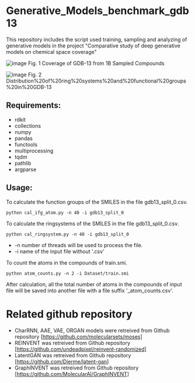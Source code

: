 # Generative_Models_benchmark_gdb13

This repository includes the script used training, sampling and analyzing of generative models in the project "Comparative study of deep generative models on chemical space coverage"

![image](https://github.com/jeah-z/Generative_Models_benchmark_gdb13/blob/master/summary/images/Coverage%20of%20GDB-13%20from%201B%20Sampled%20Compounds.png)
Fig. 1 Coverage of GDB-13 from 1B Sampled Compounds

![image](https://github.com/jeah-z/Generative_Models_benchmark_gdb13/blob/master/summary/images/Distribution%20of%20ring%20systems%20and%20functional%20groups%20in%20GDB-13.png)
Fig. 2 Distribution%20of%20ring%20systems%20and%20functional%20groups%20in%20GDB-13

## Requirements:
* rdkit
* collections
* numpy 
* pandas
* functools
* multiprocessing
* tqdm
* pathlib
* argparse


## Usage:

To calculate the function groups of the SMILES in the file gdb13_split_0.csv.
```
python cal_ifg_atom.py -n 40 -i gdb13_split_0
```

To calculate the ringsystems of the SMILES in the file gdb13_split_0.csv.
```
python cal_ringsystem.py -n 40 -i gdb13_split_0
```
- -n   number of threads will be used to process the file.
- -i   name of the input file without '.csv'


To count the atoms in the compounds of train.smi.
```
python atom_counts.py -n 2 -i Dataset/train.smi
```
After calculation, all the total number of atoms in the compounds of input file will be saved into another file with a file suffix '_atom_counts.csv'. 

# Related github repository

- CharRNN, AAE, VAE, ORGAN models were retreived from Github repository [https://github.com/molecularsets/moses]
- REINVENT was retreived from Github repository [https://github.com/undeadpixel/reinvent-randomized]
- LatentGAN was retreived from Github repository [https://github.com/Dierme/latent-gan]
- GraphINVENT was retreived from Github repository [https://github.com/MolecularAI/GraphINVENT]
